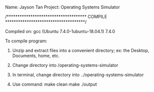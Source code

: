 Name: Jayson Tan
Project: Operating Systems Simulator


/************************************* COMPILE *************************************/

Compiled on: gcc (Ubuntu 7.4.0-1ubuntu-18.04.1) 7.4.0

To compile program:

1) Unzip and extract files into a convenient directory; ex: the Desktop, Documents, home, etc.

2) Change directory into /operating-systems-simulator

3) In terminal, change directory into ../operating-systems-simulator

4) Use command:
	make clean
	make
	./output